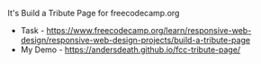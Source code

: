 It's Build a Tribute Page for freecodecamp.org

* Task - https://www.freecodecamp.org/learn/responsive-web-design/responsive-web-design-projects/build-a-tribute-page
* My Demo - https://andersdeath.github.io/fcc-tribute-page/